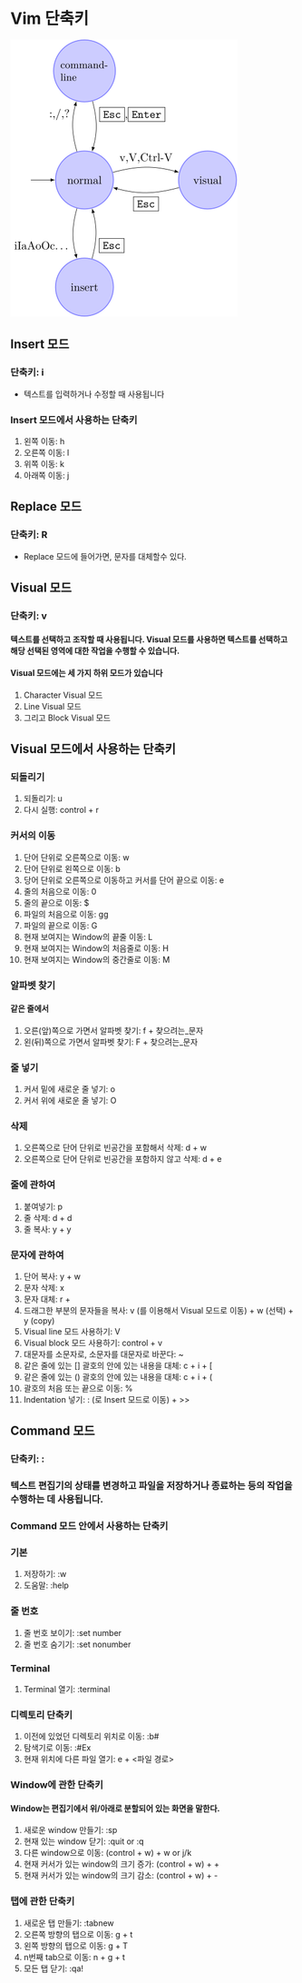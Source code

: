 # **Vim 단축키**

![Vim Mode](./Vim_modes.svg)

## Insert 모드

### 단축키: i

- 텍스트를 입력하거나 수정할 때 사용됩니다

### Insert 모드에서 사용하는 단축키

1. 왼쪽 이동: h
1. 오른쪽 이동: l
1. 위쪽 이동: k
1. 아래쪽 이동: j

## Replace 모드

### 단축키: R

- Replace 모드에 들어가면, 문자를 대체할수 있다.

## Visual 모드

### 단축키: v

#### 텍스트를 선택하고 조작할 때 사용됩니다. Visual 모드를 사용하면 텍스트를 선택하고 해당 선택된 영역에 대한 작업을 수행할 수 있습니다.

#### Visual 모드에는 세 가지 하위 모드가 있습니다

1. Character Visual 모드
1. Line Visual 모드
1. 그리고 Block Visual 모드

## Visual 모드에서 사용하는 단축키

### 되돌리기

1. 되돌리기: u
1. 다시 실행: control + r

### 커서의 이동

1. 단어 단위로 오른쪽으로 이동: w
1. 단어 단위로 왼쪽으로 이동: b
1. 당어 단위로 오른쪽으로 이동하고 커서를 단어 끝으로 이동: e
1. 줄의 처음으로 이동: 0
1. 줄의 끝으로 이동: $
1. 파일의 처음으로 이동: gg
1. 파일의 끝으로 이동: G
1. 현재 보여지는 Window의 끝줄 이동: L
1. 현재 보여지는 Window의 처음줄로 이동: H
1. 현재 보여지는 Window의 중간줄로 이동: M

### 알파벳 찾기
#### 같은 줄에서
1. 오른(앞)쪽으로 가면서 알파벳 찾기: f + 찾으려는_문자
1. 왼(뒤)쪽으로 가면서 알파벳 찾기: F + 찾으려는_문자

### 줄 넣기

1. 커서 밑에 새로운 줄 넣기: o
1. 커서 위에 새로운 줄 넣기: O

### 삭제

1. 오른쪽으로 단어 단위로 빈공간을 포함해서 삭제: d + w
1. 오른쪽으로 단어 단위로 빈공간을 포함하지 않고 삭제: d + e

### 줄에 관하여

1. 붙여넣기: p
1. 줄 삭제: d + d
1. 줄 복사: y + y

### 문자에 관하여

1. 단어 복사: y + w
1. 문자 삭제: x
1. 문자 대체: r + <alphabet>
1. 드래그한 부분의 문자들을 복사: v (를 이용해서 Visual 모드로 이동) + w
   (선택) + y (copy)
1. Visual line 모드 사용하기: V
1. Visual block 모드 사용하기: control + v
1. 대문자를 소문자로, 소문자를 대문자로 바꾼다: ~
1. 같은 줄에 있는 [] 괄호의 안에 있는 내용을 대체: c + i + [
1. 같은 줄에 있는 () 괄호의 안에 있는 내용을 대체: c + i + (
1. 괄호의 처음 또는 끝으로 이동: %
1. Indentation 넣기: : (로 Insert 모드로 이동) + >>

## Command 모드

### 단축키: :

### 텍스트 편집기의 상태를 변경하고 파일을 저장하거나 종료하는 등의 작업을 수행하는 데 사용됩니다.

### Command 모드 안에서 사용하는 단축키

### 기본

1. 저장하기: :w
1. 도움말: :help

### 줄 번호

1. 줄 번호 보이기: :set number
1. 줄 번호 숨기기: :set nonumber

### Terminal

1. Terminal 열기: :terminal

### 디렉토리 단축키

1. 이전에 있었던 디렉토리 위치로 이동: :b#
1. 탐색기로 이동: :#Ex
1. 현재 위치에 다른 파일 열기: e + <파일 경로>

### Window에 관한 단축키

#### Window는 편집기에서 위/아래로 분할되어 있는 화면을 말한다.

1. 새로운 window 만들기: :sp
1. 현재 있는 window 닫기: :quit or :q
1. 다른 window으로 이동: (control + w) + w or j/k
1. 현재 커서가 있는 window의 크기 증가: (control + w) + +
1. 현재 커서가 있는 window의 크기 감소: (control + w) + -

### 탭에 관한 단축키

1. 새로운 탭 만들기: :tabnew
1. 오른쪽 방향의 탭으로 이동: g + t
1. 왼쪽 방향의 탭으로 이동: g + T
1. n번째 tab으로 이동: n + g + t
1. 모든 탭 닫기: :qa!
